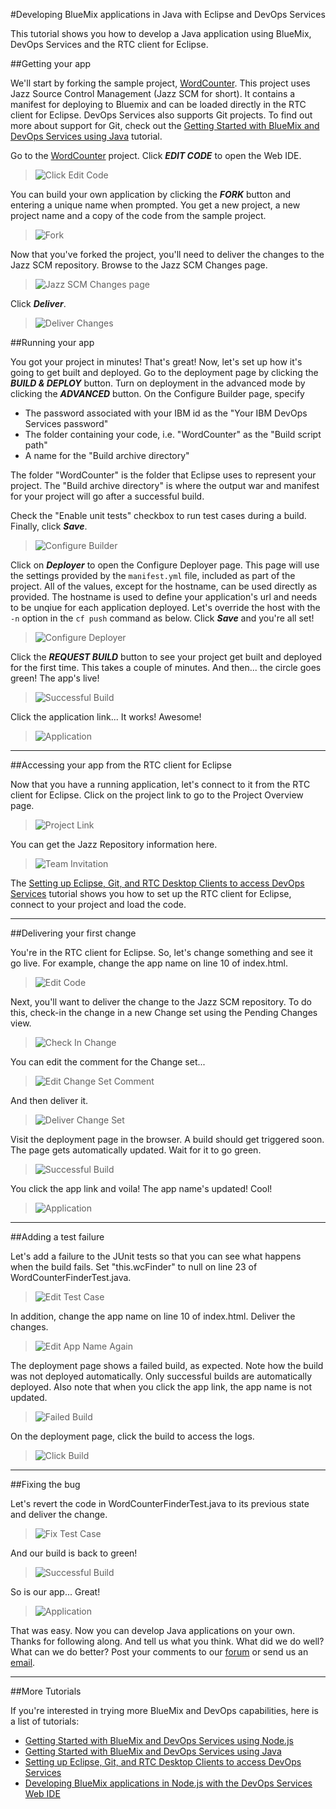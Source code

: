 #Developing BlueMix applications in Java with Eclipse and DevOps Services

This tutorial shows you how to develop a Java application using BlueMix, DevOps Services and the RTC client for Eclipse.

##Getting your app

We'll start by forking the sample project, [WordCounter](https://hub.jazz.net/project/pskhadke/WordCounter/overview).
This project uses Jazz Source Control Management (Jazz SCM for short). It contains a manifest for deploying to Bluemix
and can be loaded directly in the RTC client for Eclipse. DevOps Services also supports Git projects. To find out more
about support for Git, check out the
[Getting Started with BlueMix and DevOps Services using Java](../tutorial_jazzeditorjava/tutorial_jazzeditorjava) tutorial.

Go to the [WordCounter](https://hub.jazz.net/project/pskhadke/WordCounter/overview) project. Click ***EDIT CODE*** to
open the Web IDE.

>	![Click Edit Code](images/click_edit_code.jpg "Click Edit Code")

You can build your own application by clicking the ***FORK*** button and entering a unique name when prompted. You get
a new project, a new project name and a copy of the code from the sample project.

>	![Fork](images/fork.jpg "Fork")

Now that you've forked the project, you'll need to deliver the changes to the Jazz SCM repository. Browse to the Jazz
SCM Changes page.

>	![Jazz SCM Changes page](images/jazzscm.jpg "Jazz SCM Changes page")

Click ***Deliver***.

>	![Deliver Changes](images/share.jpg "Deliver Changes")

##Running your app

You got your project in minutes! That's great! Now, let's set up how it's going to get built and deployed. Go to the
deployment page by clicking the ***BUILD & DEPLOY*** button. Turn on deployment in the advanced mode by clicking the
***ADVANCED*** button. On the Configure Builder page, specify
	
* The password associated with your IBM id as the "Your IBM DevOps Services password"
* The folder containing your code, i.e. "WordCounter" as the "Build script path"
* A name for the "Build archive directory"	

The folder "WordCounter" is the folder that Eclipse uses to represent your project. The "Build archive directory" is
where the output war and manifest for your project will go after a successful build.

Check the "Enable unit tests" checkbox to run test cases during a build. Finally, click ***Save***.

>	![Configure Builder](images/configure_builder.jpg "Configure Builder")

Click on ***Deployer*** to open the Configure Deployer page. This page will use the settings provided by the `manifest.yml`
file, included as part of the project. All of the values, except for the hostname, can be used directly as provided. The
hostname is used to define your application's url and needs to be unqiue for each application deployed. Let's override the
host with the `-n` option in the `cf push` command as below. Click ***Save*** and you're all set!

>	![Configure Deployer](images/configure_deployer.jpg "Configure Deployer")

Click the ***REQUEST BUILD*** button to see your project get built and deployed for the first time. This takes a couple of
minutes. And then... the circle goes green! The app's live!

>	![Successful Build](images/build1_success.jpg "Successful Build")

Click the application link... It works! Awesome!

>	![Application](images/app.jpg "Application")

---
##Accessing your app from the RTC client for Eclipse

Now that you have a running application, let's connect to it from the RTC client for Eclipse. Click on the project link to
go to the Project Overview page. 

>	![Project Link](images/project_link.jpg "Project Link")

You can get the Jazz Repository information here. 

>	![Team Invitation](images/team_invite.jpg "Team Invitation")

The [Setting up Eclipse, Git, and RTC Desktop Clients to access DevOps Services](../tutorial_clients/tutorial_clients#working_with_a_jazz_scm_project) tutorial shows you how to
set up the RTC client for Eclipse, connect to your project and load the code.						

---
##Delivering your first change

You're in the RTC client for Eclipse. So, let's change something and see it go live. For example, change the app name on
line 10 of index.html.

>	![Edit Code](images/edit_code.jpg "Edit Code")

Next, you'll want to deliver the change to the Jazz SCM repository. To do this, check-in the change in a new Change set
using the Pending Changes view.

>	![Check In Change](images/checkin.jpg "Check In Change")

You can edit the comment for the Change set...

>	![Edit Change Set Comment](images/edit_comment.jpg "Edit Change Set Comment")

And then deliver it. 

>	![Deliver Change Set](images/deliver.jpg "Deliver Change Set")

Visit the deployment page in the browser. A build should get triggered soon. The page gets automatically updated. Wait for
it to go green.

>	![Successful Build](images/build2_success.jpg "Successful Build")

You click the app link and voila! The app name's updated! Cool!

>	![Application](images/app2.jpg "Application") 

---
##Adding a test failure

Let's add a failure to the JUnit tests so that you can see what happens when the build fails. Set "this.wcFinder" to null
on line 23 of WordCounterFinderTest.java.

>	![Edit Test Case](images/edit_testcase.jpg "Edit Test Case")

In addition, change the app name on line 10 of index.html. Deliver the changes.

>	![Edit App Name Again](images/edit_code_2.jpg "Edit App Name Again")

The deployment page shows a failed build, as expected. Note how the build was not deployed automatically. Only successful
builds are automatically deployed. Also note that when you click the app link, the app name is not updated. 

>	![Failed Build](images/build3_failure.jpg "Failed Build")

On the deployment page, click the build to access the logs.

>	![Click Build](images/build_log.jpg "Click Build")

---
##Fixing the bug

Let's revert the code in WordCounterFinderTest.java to its previous state and deliver the change.

>	![Fix Test Case](images/fix_testcase.jpg "Fix Test Case")

And our build is back to green! 

>	![Successful Build](images/build4_success.jpg "Successful Build")

So is our app... Great!

>	![Application](images/app3.jpg "Application")
						
That was easy. Now you can develop Java applications on your own. Thanks for following along. And tell us what you think.
What did we do well? What can we do better? Post your comments to our [forum](https://www.ibmdw.net/answers?community=jazzhub)
or send us an [email](mailto:hub@jazz.net).

---

##More Tutorials

If you're interested in trying more BlueMix and DevOps capabilities, here is a list of tutorials:

* [Getting Started with BlueMix and DevOps Services using Node.js](../tutorial_jazzeditor/tutorial_jazzeditor)
* [Getting Started with BlueMix and DevOps Services using Java](../tutorial_jazzeditorjava/tutorial_jazzeditorjava)
* [Setting up Eclipse, Git, and RTC Desktop Clients to access DevOps Services](../tutorial_clients/tutorial_clients)
* [Developing BlueMix applications in Node.js with the DevOps Services Web IDE](../tutorial_jazzweb/tutorial_jazzweb)
			
